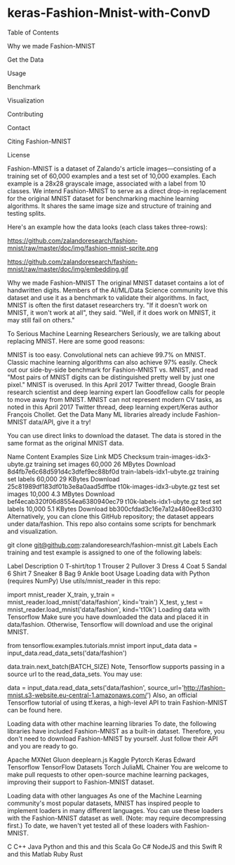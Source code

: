 # keras-Fashion-Mnist-with-ConvD
Table of Contents

Why we made Fashion-MNIST

Get the Data

Usage

Benchmark

Visualization

Contributing

Contact

Citing Fashion-MNIST

License

Fashion-MNIST is a dataset of Zalando's article images—consisting of a training set of 60,000 examples and a test set of 10,000 examples. Each example is a 28x28 grayscale image, associated with a label from 10 classes. We intend Fashion-MNIST to serve as a direct drop-in replacement for the original MNIST dataset for benchmarking machine learning algorithms. It shares the same image size and structure of training and testing splits.

Here's an example how the data looks (each class takes three-rows):

https://github.com/zalandoresearch/fashion-mnist/raw/master/doc/img/fashion-mnist-sprite.png


https://github.com/zalandoresearch/fashion-mnist/raw/master/doc/img/embedding.gif


Why we made Fashion-MNIST
The original MNIST dataset contains a lot of handwritten digits. Members of the AI/ML/Data Science community love this dataset and use it as a benchmark to validate their algorithms. In fact, MNIST is often the first dataset researchers try. "If it doesn't work on MNIST, it won't work at all", they said. "Well, if it does work on MNIST, it may still fail on others."

To Serious Machine Learning Researchers
Seriously, we are talking about replacing MNIST. Here are some good reasons:

MNIST is too easy. Convolutional nets can achieve 99.7% on MNIST. Classic machine learning algorithms can also achieve 97% easily. Check out our side-by-side benchmark for Fashion-MNIST vs. MNIST, and read "Most pairs of MNIST digits can be distinguished pretty well by just one pixel."
MNIST is overused. In this April 2017 Twitter thread, Google Brain research scientist and deep learning expert Ian Goodfellow calls for people to move away from MNIST.
MNIST can not represent modern CV tasks, as noted in this April 2017 Twitter thread, deep learning expert/Keras author François Chollet.
Get the Data
Many ML libraries already include Fashion-MNIST data/API, give it a try!

You can use direct links to download the dataset. The data is stored in the same format as the original MNIST data.

Name	Content	Examples	Size	Link	MD5 Checksum
train-images-idx3-ubyte.gz	training set images	60,000	26 MBytes	Download	8d4fb7e6c68d591d4c3dfef9ec88bf0d
train-labels-idx1-ubyte.gz	training set labels	60,000	29 KBytes	Download	25c81989df183df01b3e8a0aad5dffbe
t10k-images-idx3-ubyte.gz	test set images	10,000	4.3 MBytes	Download	bef4ecab320f06d8554ea6380940ec79
t10k-labels-idx1-ubyte.gz	test set labels	10,000	5.1 KBytes	Download	bb300cfdad3c16e7a12a480ee83cd310
Alternatively, you can clone this GitHub repository; the dataset appears under data/fashion. This repo also contains some scripts for benchmark and visualization.

git clone git@github.com:zalandoresearch/fashion-mnist.git
Labels
Each training and test example is assigned to one of the following labels:

Label	Description
0	T-shirt/top
1	Trouser
2	Pullover
3	Dress
4	Coat
5	Sandal
6	Shirt
7	Sneaker
8	Bag
9	Ankle boot
Usage
Loading data with Python (requires NumPy)
Use utils/mnist_reader in this repo:

import mnist_reader
X_train, y_train = mnist_reader.load_mnist('data/fashion', kind='train')
X_test, y_test = mnist_reader.load_mnist('data/fashion', kind='t10k')
Loading data with Tensorflow
Make sure you have downloaded the data and placed it in data/fashion. Otherwise, Tensorflow will download and use the original MNIST.

from tensorflow.examples.tutorials.mnist import input_data
data = input_data.read_data_sets('data/fashion')

data.train.next_batch(BATCH_SIZE)
Note, Tensorflow supports passing in a source url to the read_data_sets. You may use:

data = input_data.read_data_sets('data/fashion', source_url='http://fashion-mnist.s3-website.eu-central-1.amazonaws.com/')
Also, an official Tensorflow tutorial of using tf.keras, a high-level API to train Fashion-MNIST can be found here.

Loading data with other machine learning libraries
To date, the following libraries have included Fashion-MNIST as a built-in dataset. Therefore, you don't need to download Fashion-MNIST by yourself. Just follow their API and you are ready to go.

Apache MXNet Gluon
deeplearn.js
Kaggle
Pytorch
Keras
Edward
Tensorflow
TensorFlow Datasets
Torch
JuliaML
Chainer
You are welcome to make pull requests to other open-source machine learning packages, improving their support to Fashion-MNIST dataset.

Loading data with other languages
As one of the Machine Learning community's most popular datasets, MNIST has inspired people to implement loaders in many different languages. You can use these loaders with the Fashion-MNIST dataset as well. (Note: may require decompressing first.) To date, we haven't yet tested all of these loaders with Fashion-MNIST.

C
C++
Java
Python and this and this
Scala
Go
C#
NodeJS and this
Swift
R and this
Matlab
Ruby
Rust

